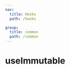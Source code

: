 ```yaml
---
nav:
  title: Hooks
  path: /hooks

group:
  title: common
  path: /common
---
```


<!-- TODO: 待补充 -->

# useImmutable
